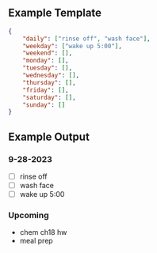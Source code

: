 ## Example Template
```json
{
    "daily": ["rinse off", "wash face"],
    "weekday": ["wake up 5:00"],
    "weekend": [],
    "monday": [],
    "tuesday": [],
    "wednesday": [],
    "thursday": [],
    "friday": [],
    "saturday": [],
    "sunday": []
}
```

## Example Output

### 9-28-2023
- [ ] rinse off
- [ ] wash face
- [ ] wake up 5:00
### Upcoming
- chem ch18 hw
- meal prep